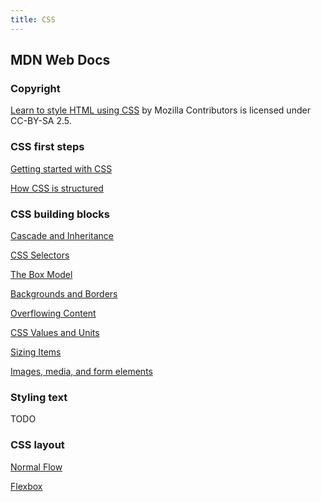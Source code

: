 ```yaml
---
title: CSS
---
```


## MDN Web Docs

### Copyright

[Learn to style HTML using CSS](https://developer.mozilla.org/en-US/docs/Learn/CSS) by Mozilla Contributors is licensed under CC-BY-SA 2.5.

### CSS first steps

[Getting started with CSS](./getting-started)

[How CSS is structured](./css-structure)

### CSS building blocks

[Cascade and Inheritance](./cascade-inheritance/)

[CSS Selectors](./css-selectors/)

[The Box Model](./box-model/)

[Backgrounds and Borders](./backgrounds-and-borders/)

[Overflowing Content](./overflowing-content/)

[CSS Values and Units](./values-and-units/)

[Sizing Items](./sizing-items/)

[Images, media, and form elements](./image-media-form/)

### Styling text

TODO

### CSS layout

[Normal Flow](./normal-flow/)

[Flexbox](./flexbox)
